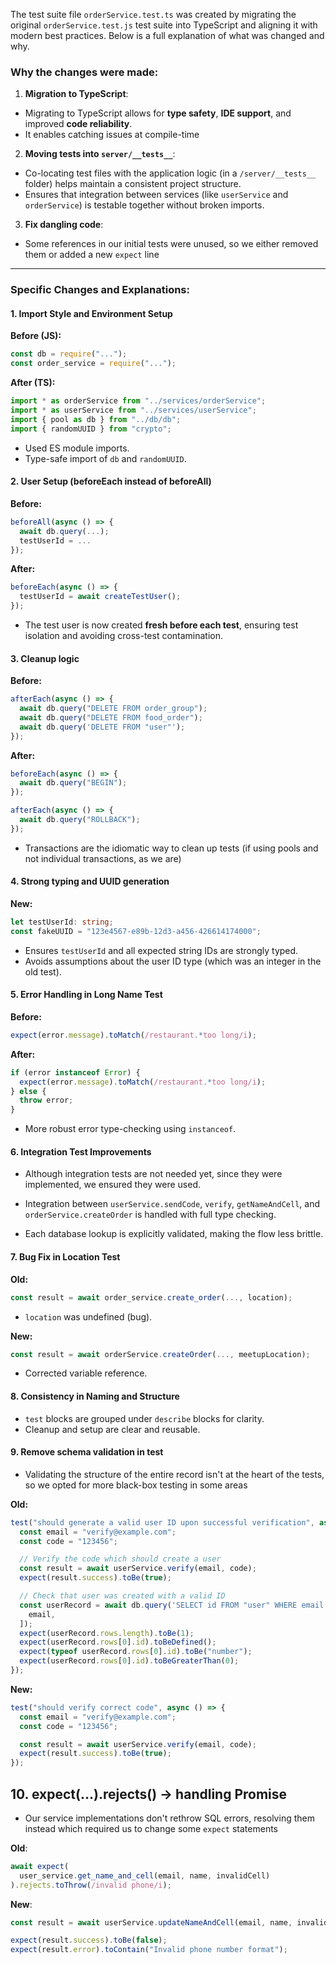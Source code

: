 The test suite file `orderService.test.ts` was created by migrating the original `orderService.test.js` test suite into TypeScript and aligning it with modern best practices. Below is a full explanation of what was changed and why.

### Why the changes were made:

1. **Migration to TypeScript**:

- Migrating to TypeScript allows for **type safety**, **IDE support**, and improved **code reliability**.
- It enables catching issues at compile-time

2. **Moving tests into `server/__tests__`**:

- Co-locating test files with the application logic (in a `/server/__tests__` folder) helps maintain a consistent project structure.
- Ensures that integration between services (like `userService` and `orderService`) is testable together without broken imports.

3. **Fix dangling code**:

- Some references in our initial tests were unused, so we either removed them or added a new `expect` line

---

### Specific Changes and Explanations:

#### 1. **Import Style and Environment Setup**

**Before (JS):**

```js
const db = require("...");
const order_service = require("...");
```

**After (TS):**

```ts
import * as orderService from "../services/orderService";
import * as userService from "../services/userService";
import { pool as db } from "../db/db";
import { randomUUID } from "crypto";
```

- Used ES module imports.
- Type-safe import of `db` and `randomUUID`.

#### 2. **User Setup (beforeEach instead of beforeAll)**

**Before:**

```js
beforeAll(async () => {
  await db.query(...);
  testUserId = ...
});
```

**After:**

```ts
beforeEach(async () => {
  testUserId = await createTestUser();
});
```

- The test user is now created **fresh before each test**, ensuring test isolation and avoiding cross-test contamination.

#### 3. **Cleanup logic**

**Before:**

```js
afterEach(async () => {
  await db.query("DELETE FROM order_group");
  await db.query("DELETE FROM food_order");
  await db.query('DELETE FROM "user"');
});
```

**After:**

```ts
beforeEach(async () => {
  await db.query("BEGIN");
});

afterEach(async () => {
  await db.query("ROLLBACK");
});
```

- Transactions are the idiomatic way to clean up tests (if using pools and not individual transactions, as we are)

#### 4. **Strong typing and UUID generation**

**New:**

```ts
let testUserId: string;
const fakeUUID = "123e4567-e89b-12d3-a456-426614174000";
```

- Ensures `testUserId` and all expected string IDs are strongly typed.
- Avoids assumptions about the user ID type (which was an integer in the old test).

#### 5. **Error Handling in Long Name Test**

**Before:**

```js
expect(error.message).toMatch(/restaurant.*too long/i);
```

**After:**

```ts
if (error instanceof Error) {
  expect(error.message).toMatch(/restaurant.*too long/i);
} else {
  throw error;
}
```

- More robust error type-checking using `instanceof`.

#### 6. **Integration Test Improvements**

- Although integration tests are not needed yet, since they were implemented, we ensured they were used.

- Integration between `userService.sendCode`, `verify`, `getNameAndCell`, and `orderService.createOrder` is handled with full type checking.
- Each database lookup is explicitly validated, making the flow less brittle.

#### 7. **Bug Fix in Location Test**

**Old:**

```js
const result = await order_service.create_order(..., location);
```

- `location` was undefined (bug).

**New:**

```ts
const result = await orderService.createOrder(..., meetupLocation);
```

- Corrected variable reference.

#### 8. **Consistency in Naming and Structure**

- `test` blocks are grouped under `describe` blocks for clarity.
- Cleanup and setup are clear and reusable.

#### 9. **Remove schema validation in test**

- Validating the structure of the entire record isn't at the heart of the tests, so we opted for more black-box testing in some areas

**Old:**

```ts
test("should generate a valid user ID upon successful verification", async () => {
  const email = "verify@example.com";
  const code = "123456";

  // Verify the code which should create a user
  const result = await userService.verify(email, code);
  expect(result.success).toBe(true);

  // Check that user was created with a valid ID
  const userRecord = await db.query('SELECT id FROM "user" WHERE email = $1', [
    email,
  ]);
  expect(userRecord.rows.length).toBe(1);
  expect(userRecord.rows[0].id).toBeDefined();
  expect(typeof userRecord.rows[0].id).toBe("number");
  expect(userRecord.rows[0].id).toBeGreaterThan(0);
});
```

**New:**

```ts
test("should verify correct code", async () => {
  const email = "verify@example.com";
  const code = "123456";

  const result = await userService.verify(email, code);
  expect(result.success).toBe(true);
});
```

## 10. **expect(...).rejects() → handling Promise**

- Our service implementations don't rethrow SQL errors, resolving them instead
  which required us to change some `expect` statements

**Old**:

```ts
await expect(
  user_service.get_name_and_cell(email, name, invalidCell)
).rejects.toThrow(/invalid phone/i);
```

**New**:

```ts
const result = await userService.updateNameAndCell(email, name, invalidCell);

expect(result.success).toBe(false);
expect(result.error).toContain("Invalid phone number format");
```
